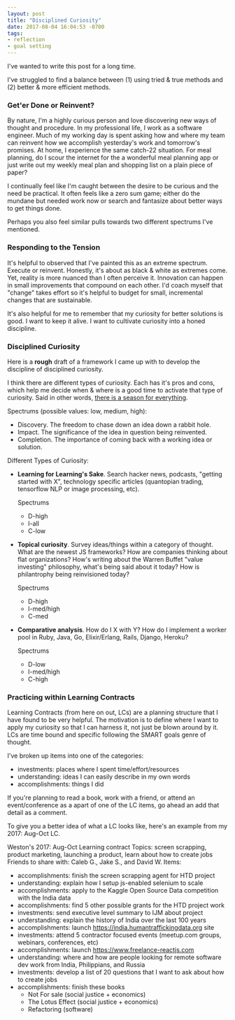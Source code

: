 ```yaml
---
layout: post
title: "Disciplined Curiosity"
date: 2017-08-04 16:04:53 -0700
tags:
- reflection
- goal setting
---
```


I've wanted to write this post for a long time.

I've struggled to find a balance between (1) using tried & true methods and (2) better & more efficient methods.

<!-- more -->


###  Get'er Done or Reinvent?


By nature, I'm a highly curious person and love discovering new ways of thought and procedure. In my professional life, I work as a software engineer. Much of my working day is spent asking how and where my team can reinvent how we accomplish yesterday's work and tomorrow's promises. At home, I experience the same catch-22 situation. For meal planning, do I scour the internet for the a wonderful meal planning app or just write out my weekly meal plan and shopping list on a plain piece of paper?

I continually feel like I'm caught between the desire to be curious and the need be practical. It often feels like a zero sum game; either do the mundane but needed work now or search and fantasize about better ways to get things done.

Perhaps you also feel similar pulls towards two different spectrums I've mentioned.

### Responding to the Tension

It's helpful to observed that I've painted this as an extreme spectrum. Execute or reinvent. Honestly, it's about as black & white as extremes come. Yet, reality is more nuanced than I often perceive it. Innovation can happen in small improvements that compound on each other. I'd coach myself that "change" takes effort so it's helpful to budget for small, incremental changes that are sustainable.

It's also helpful for me to remember that my curiosity for better solutions is good. I want to keep it alive. I want to cultivate curiosity into a honed discipline.

### Disciplined Curiosity

Here is a __rough__ draft of a framework I came up with to develop the discipline of disciplined curiosity.

I think there are different types of curiosity. Each has it's pros and cons, which help me decide when & where is a good time to activate that type of curiosity. Said in other words, [there is a season for everything](https://www.biblegateway.com/passage/?search=Ecclesiastes+3&version=ESV).

Spectrums (possible values: low, medium, high):
- Discovery. The freedom to chase down an idea down a rabbit hole.
- Impact. The significance of the idea in question being reinvented.
- Completion. The importance of coming back with a working idea or solution.

Different Types of Curiosity:

- **Learning for Learning's Sake**. Search hacker news, podcasts, "getting started with X", technology specific articles (quantopian trading, tensorflow NLP or image processing, etc).

  Spectrums
    - D-high
    - I-all
    - C-low

- **Topical curiosity**. Survey ideas/things within a category of thought. What are the newest JS frameworks? How are companies thinking about flat organizations? How's writing about the Warren Buffet "value investing" philosophy, what's being said about it today? How is philantrophy being reinvisioned today?

  Spectrums
    - D-high
    - I-med/high
    - C-med


- **Comparative analysis**. How do I X with Y? How do I implement a worker pool in Ruby, Java, Go, Elixir/Erlang, Rails, Django, Heroku?

  Spectrums
    - D-low
    - I-med/high
    - C-high


### Practicing within Learning Contracts

Learning Contracts (from here on out, LCs) are a planning structure that I have found to be very helpful. The motivation is to define where I want to apply my curiosity so that I can harness it, not just be blown around by it. LCs are time bound and specific following the SMART goals genre of thought.

I've broken up items into one of the categories:
- investments: places where I spent time/effort/resources
- understanding: ideas I can easily describe in my own words
- accomplishments: things I did

If you're planning to read a book, work with a friend, or attend an event/conference as a apart of one of the LC items, go ahead an add that detail as a comment.

To give you a better idea of what a LC looks like, here's an example from my 2017: Aug-Oct LC.

Weston's 2017: Aug-Oct Learning contract
Topics: screen scrapping, product marketing, launching a product, learn about how to create jobs
Friends to share with: Caleb G., Jake S., and David W.
Items:
- accomplishments: finish the screen scrapping agent for HTD project
- understanding: explain how I setup js-enabled selenium to scale
- accomplishments: apply to the Kaggle Open Source Data competition with the India data
- accomplishments: find 5 other possible grants for the HTD project work
- investments: send executive level summary to IJM about project
- understanding: explain the history of India over the last 100 years
- accomplishments: launch https://india.humantraffickingdata.org site
- investments: attend 5 contractor focused events (meetup.com groups, webinars, conferences, etc)
- accomplishments: launch https://www.freelance-reactjs.com
- understanding: where and how are people looking for remote software dev work from India, Philippians, and Russia
- investments: develop a list of 20 questions that I want to ask about how to create jobs
- accomplishments: finish these books
  - Not For sale (social justice + economics)
  - The Lotus Effect (social justice + economics)
  - Refactoring (software)
